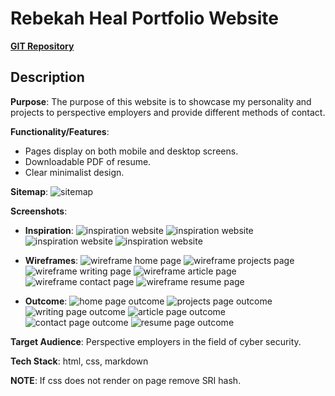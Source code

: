 # Rebekah Heal Portfolio Website

[**GIT Repository**](https://github.com/rheal3/RebekahHeal_T1A2)

## Description

**Purpose**: The purpose of this website is to showcase my personality and projects
to perspective employers and provide different methods of contact.

**Functionality/Features**:
- Pages display on both mobile and desktop screens.
- Downloadable PDF of resume.
- Clear minimalist design.


**Sitemap**:
![sitemap](./docs/sitemap.jpg)

**Screenshots**:

- **Inspiration**:
![inspiration website](./docs/img1.jpg)
![inspiration website](./docs/img2.jpg)
![inspiration website](./docs/img3.jpg)
![inspiration website](./docs/img4.jpg)


- **Wireframes**:
![wireframe home page](./docs/wf_home.jpg)
![wireframe projects page](./docs/wf_portfolio.jpg)
![wireframe writing page](./docs/wf_writing.jpg)
![wireframe article page](./docs/wf_article.jpg)
![wireframe contact page](./docs/wf_contact.jpg)
![wireframe resume page](./docs/wf_resume.jpg)


- **Outcome**:
![home page outcome](./docs/out_home.jpg)
![projects page outcome](./docs/out_portfolio.jpg)
![writing page outcome](./docs/out_writing.jpg)
![article page outcome](./docs/out_article.jpg)
![contact page outcome](./docs/out_contact.jpg)
![resume page outcome](./docs/out_resume.jpg)



**Target Audience**: Perspective employers in the field of cyber security.

**Tech Stack**: html, css, markdown


**NOTE**: If css does not render on page remove SRI hash.
